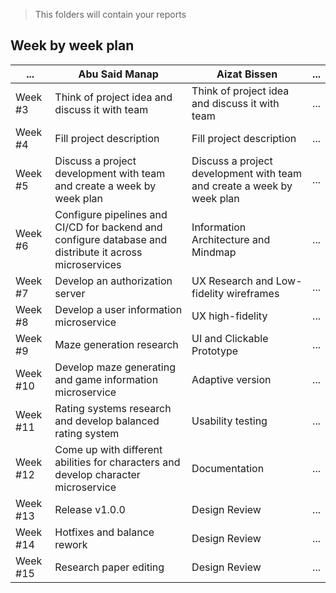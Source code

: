 > This folders will contain your reports
## Week by week plan
|...|Abu Said Manap|Aizat Bissen|...|
|---|---|---|---|
|Week #3|Think of project idea and discuss it with team|Think of project idea and discuss it with team|...|
|Week #4|Fill project description|Fill project description|...|
|Week #5|Discuss a project development with team and create a week by week plan|Discuss a project development with team and create a week by week plan|...|
|Week #6|Configure pipelines and CI/CD for backend and configure database and distribute it across microservices|Information Architecture and Mindmap|...|
|Week #7|Develop an authorization server|UX Research and Low-fidelity wireframes|...|
|Week #8|Develop a user information microservice|UX high-fidelity|...|
|Week #9|Maze generation research|UI and Clickable Prototype|...|
|Week #10|Develop maze generating and game information microservice|Adaptive version|...|
|Week #11|Rating systems research and develop balanced rating system|Usability testing|...|
|Week #12|Come up with different abilities for characters and develop character microservice|Documentation|...|
|Week #13|Release v1.0.0|Design Review|...|
|Week #14|Hotfixes and balance rework|Design Review|...|
|Week #15|Research paper editing|Design Review|...|

